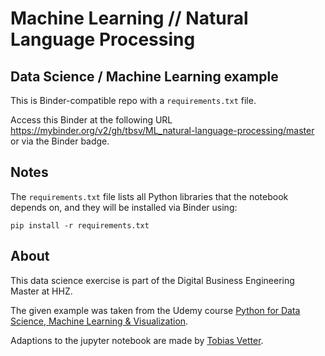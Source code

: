 # Machine Learning // Natural Language Processing

## Data Science / Machine Learning example
This is Binder-compatible repo with a `requirements.txt` file.

Access this Binder at the following URL 
https://mybinder.org/v2/gh/tbsv/ML_natural-language-processing/master or via the Binder badge.

## Notes
The `requirements.txt` file lists all Python libraries that the notebook
depends on, and they will be installed via Binder using:

```
pip install -r requirements.txt
```

## About
This data science exercise is part of the Digital Business Engineering Master at HHZ.

The given example was taken from the Udemy course [Python for Data Science, Machine Learning & Visualization](https://www.udemy.com/course/python-data-science-machine-learning/).

Adaptions to the jupyter notebook are made by [Tobias Vetter](mailto:tobias.vetter@student.reutlingen-university.de).